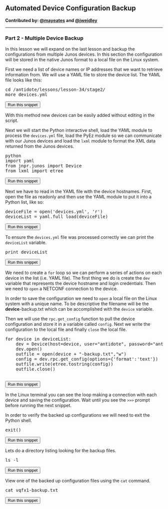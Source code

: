 ## Automated Device Configuration Backup

**Contributed by: [@mayeates](https://github.com/mayeates) and [@jweidley](https://github.com/jweidley)**

---

### Part 2  - Multiple Device Backup 

In this lesson we will expand on the last lesson and backup the configurations from multiple Junos devices. In this section the configuration will be stored in the native Junos format to a local file on the Linux system.

First we need a list of device names or IP addresses that we want to retrieve information from. We will use a YAML file to store the device list. The YAML file looks like this:
<pre>
cd /antidote/lessons/lesson-34/stage2/
more devices.yml
</pre>
<button type="button" class="btn btn-primary btn-sm" onclick="runSnippetInTab('linux1', 0)">Run this snippet</button>

With this method new devices can be easily added without editing in the script.

Next we will start the Python interactive shell, load the YAML module to process the `devices.yml` file, load the PyEz module so we can communicate with our Junos devices and load the `lxml` module to format the XML data returned from the Junos devices.
<pre>
python
import yaml
from jnpr.junos import Device
from lxml import etree
</pre>
<button type="button" class="btn btn-primary btn-sm" onclick="runSnippetInTab('linux1', 1)">Run this snippet</button> 

Next we have to read in the YAML file with the device hostnames. First, open the file as readonly and then use the YAML module to put it into a Python list, like so:
<pre>
deviceFile = open('devices.yml', 'r')
deviceList = yaml.full_load(deviceFile)
</pre>
<button type="button" class="btn btn-primary btn-sm" onclick="runSnippetInTab('linux1', 2)">Run this snippet</button> 

To ensure the `devices.yml` file was processed correctly we can print the `deviceList` variable.
<pre>
print deviceList
</pre>
<button type="button" class="btn btn-primary btn-sm" onclick="runSnippetInTab('linux1', 3)">Run this snippet</button>

We need to create a `for` loop so we can perform a series of actions on each device in the list (i.e. YAML file). The first thing we do is create the `dev` variable that represents the device hostname and login credentials. Then we need to `open` a NETCONF connection to the device.

In order to save the configuration we need to `open` a local file on the Linux system with a unique name. To be descriptive the filename will be the **device**-backup.txt which can be accomplished with the `device` variable.

Then we will use the `rpc.get_config` function to pull the device configuration and store it in a variable called `config`. Next we write the configuration to the local file and finally `close` the local file.
<pre>
for device in deviceList:
	dev = Device(host=device, user="antidote", password="antidotepassword")
	dev.open()
	outfile = open(device + "-backup.txt","w")
	config = dev.rpc.get_config(options={'format':'text'})
	outfile.write(etree.tostring(config))
	outfile.close()

</pre>
<button type="button" class="btn btn-primary btn-sm" onclick="runSnippetInTab('linux1', 4)">Run this snippet</button>

In the Linux terminal you can see the loop making a connection with each device and saving the configuration. Wait until you see the `>>>`  prompt before running the next snippet. 

In order to verify the backed up configurations we will need to exit the Python shell.
<pre>
exit()
</pre>
<button type="button" class="btn btn-primary btn-sm" onclick="runSnippetInTab('linux1', 5)">Run this snippet</button>

Lets do a directory listing looking for the backup files.
<pre>
ls -l
</pre>
<button type="button" class="btn btn-primary btn-sm" onclick="runSnippetInTab('linux1', 6)">Run this snippet</button>

View one of the backed up configuration files using the `cat` command. 
<pre>
cat vqfx1-backup.txt
</pre>
<button type="button" class="btn btn-primary btn-sm" onclick="runSnippetInTab('linux1', 7)">Run this snippet</button>

